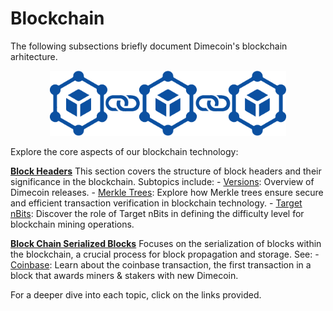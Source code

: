 # Blockchain

The following subsections briefly document Dimecoin's blockchain arhitecture.

<div class="custom-spacing"></div>

<div style="text-align: center;">
    <img src="https://github.com/dime-coin/branding-assets/blob/d2b014bc8e6e66511c6ae47f00f7072255b3a2a4/vectors/blockchain-vector.png?raw=true" alt="Blockchain Illustration" style="width:75%;"/>
</div>

<div class="custom-spacing"></div>

Explore the core aspects of our blockchain technology:

**[Block Headers](block-chain-block-headers.html)**
  This section covers the structure of block headers and their significance in the blockchain. Subtopics include:
    - [Versions](block-chain-block-headers.md#sub-link-1): Overview of Dimecoin releases.
    - [Merkle Trees](block-chain-block-headers.html#merkle-trees): Explore how Merkle trees ensure secure and efficient transaction verification in blockchain technology.
    - [Target nBits](block-chain-block-headers.html#target-nbits): Discover the role of Target nBits in defining the difficulty level for blockchain mining operations.

**[Block Chain Serialized Blocks](block-chain-serialized-blocks.md)**
  Focuses on the serialization of blocks within the blockchain, a crucial process for block propagation and storage. See:
    - [Coinbase](block-chain-serialized-blocks.md#coinbase): Learn about the coinbase transaction, the first transaction in a block that awards miners & stakers with new Dimecoin.

For a deeper dive into each topic, click on the links provided.


